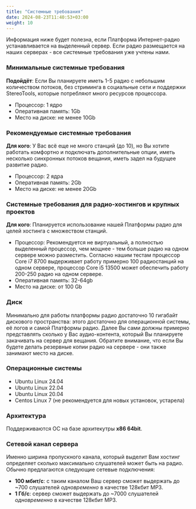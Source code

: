 ```yaml
---
title: "Системные требования"
date: 2024-08-23T11:40:53+03:00
weight: 10
---
```


Информация ниже будет полезна, если Платформа Интернет-радио устанавливается на выделенный сервер. Если радио размещается на наших серверах - все системные требования уже учтены нами.

### Минимальные системные требования
**Подойдёт**: Если Вы планируете иметь 1-5 радио с небольшим количеством потоков, без стриминга в социальные сети и поддержки StereoTools, которые потребляют много ресурсов процессора.
- Процессор: 1 ядро
- Оперативная память: 1Gb
- Место на диске: не менее 10Gb


### Рекомендуемые системные требования
**Для кого**: У Вас всё еще не много станций (до 10), но Вы хотите работать комфортно и подключать дополнительные опции, иметь несколько синхронных потоков вещания, иметь задел на будущее развитие радио.
- Процессор: 2 ядра
- Оперативная память: 2Gb
- Место на диске: не менее 20Gb


### Системные требования для радио-хостингов и крупных проектов
**Для кого**: Планируется использование нашей Платформы радио для целей хостинга с множеством станций.
- Процессор: Рекомендуется не виртуальный, а полностью выделенный процессор, чем мощнее - тем больше радио на одном сервере можно разместить. Согласно нашим тестам процессор Core i7 8700 выдерживает работу примерно 100 радиостанций на одном сервере, процессор Core i5 13500 может обеспечить работу 200-250 радио на одном сервере.
- Оперативная память: 32-64gb
- Место на диске: от 100 Gb

### Диск
Минимально для работы платформы радио достаточно 10 гигабайт дискового пространства: этого достаточно для операционной системы, её логов и самой Платформы радио. Далее Вы сами должны примерно представлять сколько у Вас аудио-контента, который Вы планируете закачивать на сервер для вещания. Обратите внимание, что если Вы будете делать резервные копии радио на сервере - они также занимают место на диске.

### Операционные системы
- Ubuntu Linux 24.04
- Ubuntu Linux 22.04
- Ubuntu Linux 20.04
- Centos Linux 7 (не рекомендуется для новых установок, устарела)

### Архитектура
Поддерживаются ОС на базе архитекутры **x86 64bit**.


### Сетевой канал сервера
Именно ширина пропускного канала, который выделит Вам хостинг определяет сколько максимально слушателей может быть на радио. Обычно предлагаются следующие сетевые подключения:
- **100 мбит/с**: с таким каналом Ваш сервер сможет выдержать до ~700 слушателей _одновременно_ в качестве 128кбит MP3.
- **1 Гб/с**: сервер сможет выдержать до ~7000 слушателей _одновременно_ в качестве 128кбит MP3.